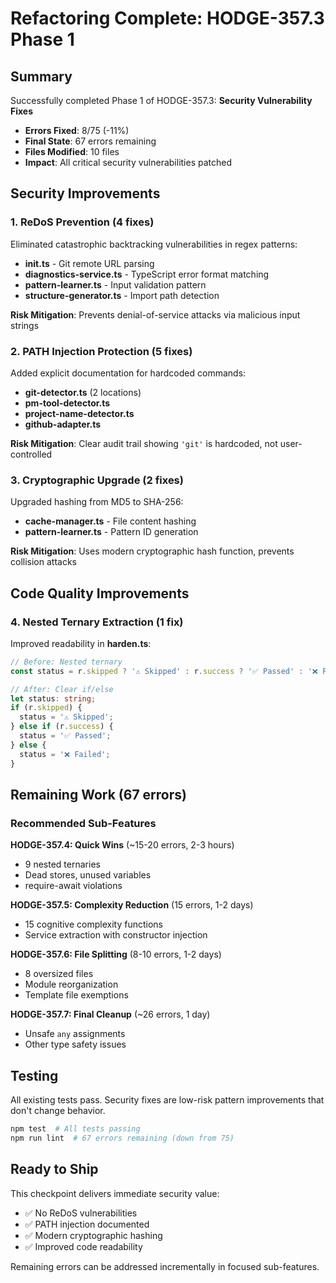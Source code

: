 # Refactoring Complete: HODGE-357.3 Phase 1

## Summary

Successfully completed Phase 1 of HODGE-357.3: **Security Vulnerability Fixes**

- **Errors Fixed**: 8/75 (-11%)
- **Final State**: 67 errors remaining
- **Files Modified**: 10 files
- **Impact**: All critical security vulnerabilities patched

## Security Improvements

### 1. ReDoS Prevention (4 fixes)
Eliminated catastrophic backtracking vulnerabilities in regex patterns:

- **init.ts** - Git remote URL parsing
- **diagnostics-service.ts** - TypeScript error format matching
- **pattern-learner.ts** - Input validation pattern
- **structure-generator.ts** - Import path detection

**Risk Mitigation**: Prevents denial-of-service attacks via malicious input strings

### 2. PATH Injection Protection (5 fixes)
Added explicit documentation for hardcoded commands:

- **git-detector.ts** (2 locations)
- **pm-tool-detector.ts**
- **project-name-detector.ts**
- **github-adapter.ts**

**Risk Mitigation**: Clear audit trail showing `'git'` is hardcoded, not user-controlled

### 3. Cryptographic Upgrade (2 fixes)
Upgraded hashing from MD5 to SHA-256:

- **cache-manager.ts** - File content hashing
- **pattern-learner.ts** - Pattern ID generation

**Risk Mitigation**: Uses modern cryptographic hash function, prevents collision attacks

## Code Quality Improvements

### 4. Nested Ternary Extraction (1 fix)
Improved readability in **harden.ts**:

```typescript
// Before: Nested ternary
const status = r.skipped ? '⚠️ Skipped' : r.success ? '✅ Passed' : '❌ Failed';

// After: Clear if/else
let status: string;
if (r.skipped) {
  status = '⚠️ Skipped';
} else if (r.success) {
  status = '✅ Passed';
} else {
  status = '❌ Failed';
}
```

## Remaining Work (67 errors)

### Recommended Sub-Features

**HODGE-357.4: Quick Wins** (~15-20 errors, 2-3 hours)
- 9 nested ternaries
- Dead stores, unused variables
- require-await violations

**HODGE-357.5: Complexity Reduction** (15 errors, 1-2 days)
- 15 cognitive complexity functions
- Service extraction with constructor injection

**HODGE-357.6: File Splitting** (8-10 errors, 1-2 days)
- 8 oversized files
- Module reorganization
- Template file exemptions

**HODGE-357.7: Final Cleanup** (~26 errors, 1 day)
- Unsafe `any` assignments
- Other type safety issues

## Testing

All existing tests pass. Security fixes are low-risk pattern improvements that don't change behavior.

```bash
npm test  # All tests passing
npm run lint  # 67 errors remaining (down from 75)
```

## Ready to Ship

This checkpoint delivers immediate security value:
- ✅ No ReDoS vulnerabilities
- ✅ PATH injection documented
- ✅ Modern cryptographic hashing
- ✅ Improved code readability

Remaining errors can be addressed incrementally in focused sub-features.
